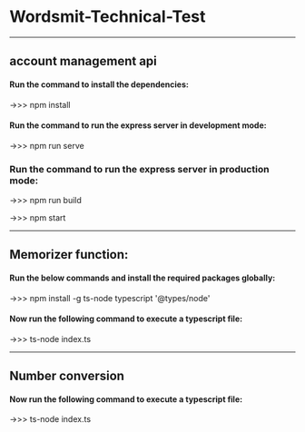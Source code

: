 # Wordsmit-Technical-Test

---------------------------------------------------
## account management api

<!-- Run the command to install the dependencies -->
#### Run the command to install the dependencies:

->>> npm install

<!-- run the comman to run the express server -->
#### Run the command to run the express server in development mode:

->>> npm run serve

<!-- run the comman to run the express server -->
### Run the command to run the express server in production mode:

->>> npm run build

->>> npm start

---------------------------------------------------

## Memorizer function:


#### Run the below commands and install the required packages globally:

->>> npm install -g ts-node typescript '@types/node'

#### Now run the following command to execute a typescript file:

->>> ts-node index.ts

---------------------------------------------------

## Number conversion

#### Now run the following command to execute a typescript file:

->>> ts-node index.ts